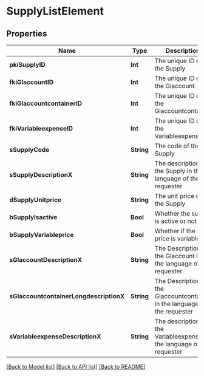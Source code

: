 # SupplyListElement

## Properties
Name | Type | Description | Notes
------------ | ------------- | ------------- | -------------
**pkiSupplyID** | **Int** | The unique ID of the Supply | 
**fkiGlaccountID** | **Int** | The unique ID of the Glaccount | [optional] 
**fkiGlaccountcontainerID** | **Int** | The unique ID of the Glaccountcontainer | [optional] 
**fkiVariableexpenseID** | **Int** | The unique ID of the Variableexpense | 
**sSupplyCode** | **String** | The code of the Supply | 
**sSupplyDescriptionX** | **String** | The description of the Supply in the language of the requester | 
**dSupplyUnitprice** | **String** | The unit price of the Supply | 
**bSupplyIsactive** | **Bool** | Whether the supply is active or not | 
**bSupplyVariableprice** | **Bool** | Whether if the price is variable | 
**sGlaccountDescriptionX** | **String** | The Description for the Glaccount in the language of the requester | [optional] 
**sGlaccountcontainerLongdescriptionX** | **String** | The Description for the Glaccountcontainer in the language of the requester | [optional] 
**sVariableexpenseDescriptionX** | **String** | The description of the Variableexpense in the language of the requester | [optional] 

[[Back to Model list]](../README.md#documentation-for-models) [[Back to API list]](../README.md#documentation-for-api-endpoints) [[Back to README]](../README.md)


